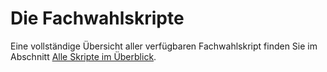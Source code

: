 # Die Fachwahlskripte

Eine vollständige Übersicht aller verfügbaren Fachwahlskript finden Sie im Abschnitt [Alle Skripte im Überblick](https://doc.la.stueber.de/alle_skripte_im_uberblick.html).
